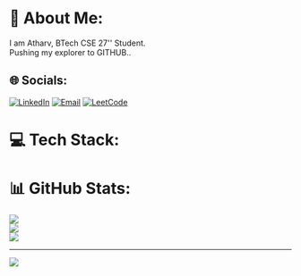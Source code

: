 # 💫 About Me:
I am Atharv, BTech CSE 27'' Student.<br>Pushing my explorer to GITHUB..

## 🌐 Socials:
[![LinkedIn](https://img.shields.io/badge/LinkedIn-%230077B5.svg?logo=linkedin&logoColor=white)]() 
[![Email](https://img.shields.io/badge/Email-D14836?logo=gmail&logoColor=white)](mailto:) 
[![LeetCode](https://img.shields.io/badge/LeetCode-FFA116?logo=leetcode&logoColor=white)]()

# 💻 Tech Stack:

# 📊 GitHub Stats:
![](https://github-readme-stats.vercel.app/api?username=premmsharma122&theme=dark&hide_border=false&include_all_commits=false&count_private=false)<br/>
![](https://nirzak-streak-stats.vercel.app/?user=premmsharma122&theme=dark&hide_border=false)<br/>
![](https://github-readme-stats.vercel.app/api/top-langs/?username=premmsharma122&theme=dark&hide_border=false&include_all_commits=false&count_private=false&layout=compact)

---
[![](https://visitcount.itsvg.in/api?id=premmsharma122&icon=0&color=0)](https://visitcount.itsvg.in)

<!-- Proudly created with GPRM ( https://gprm.itsvg.in ) -->
